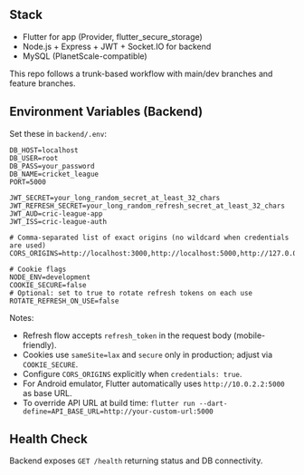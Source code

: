## Stack
- Flutter for app (Provider, flutter_secure_storage)
- Node.js + Express + JWT + Socket.IO for backend
- MySQL (PlanetScale-compatible)

This repo follows a trunk-based workflow with main/dev branches and feature branches.

## Environment Variables (Backend)

Set these in `backend/.env`:

```
DB_HOST=localhost
DB_USER=root
DB_PASS=your_password
DB_NAME=cricket_league
PORT=5000

JWT_SECRET=your_long_random_secret_at_least_32_chars
JWT_REFRESH_SECRET=your_long_random_refresh_secret_at_least_32_chars
JWT_AUD=cric-league-app
JWT_ISS=cric-league-auth

# Comma-separated list of exact origins (no wildcard when credentials are used)
CORS_ORIGINS=http://localhost:3000,http://localhost:5000,http://127.0.0.1:5000,http://10.0.2.2:5000

# Cookie flags
NODE_ENV=development
COOKIE_SECURE=false
# Optional: set to true to rotate refresh tokens on each use
ROTATE_REFRESH_ON_USE=false
```

Notes:
- Refresh flow accepts `refresh_token` in the request body (mobile-friendly).
- Cookies use `sameSite=lax` and `secure` only in production; adjust via `COOKIE_SECURE`.
- Configure `CORS_ORIGINS` explicitly when `credentials: true`.
- For Android emulator, Flutter automatically uses `http://10.0.2.2:5000` as base URL.
- To override API URL at build time: `flutter run --dart-define=API_BASE_URL=http://your-custom-url:5000`

## Health Check

Backend exposes `GET /health` returning status and DB connectivity.
